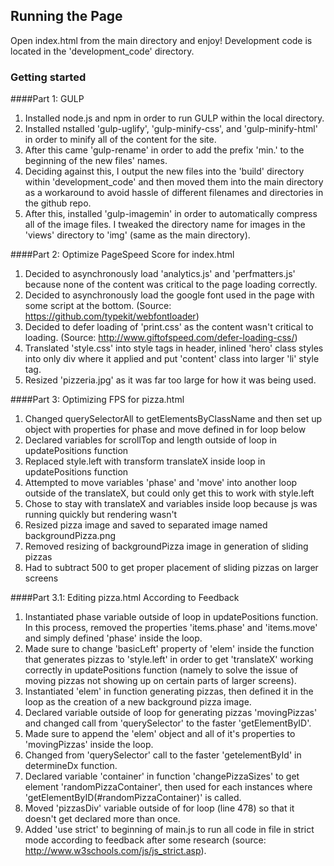 ## Running the Page

Open index.html from the main directory and enjoy! Development code is located in the 'development_code' directory.

### Getting started

####Part 1: GULP

1. Installed node.js and npm in order to run GULP within the local directory.
2. Installed nstalled 'gulp-uglify', 'gulp-minify-css', and 'gulp-minify-html' in order to minify all of the content for the site.
3. After this came 'gulp-rename' in order to add the prefix 'min.' to the beginning of the new files' names.
4. Deciding against this, I output the new files into the 'build' directory within 'development_code' and then moved them into the main directory as a workaround to avoid hassle of different filenames and directories in the github repo.
5. After this, installed 'gulp-imagemin' in order to automatically compress all of the image files. I tweaked the directory name for images in the 'views' directory to 'img' (same as the main directory).

####Part 2: Optimize PageSpeed Score for index.html

1. Decided to asynchronously load 'analytics.js' and 'perfmatters.js' because none of the content was critical to the page loading correctly.
2. Decided to asynchronously load the google font used in the page with some script at the bottom. (Source: https://github.com/typekit/webfontloader)
3. Decided to defer loading of 'print.css' as the content wasn't critical to loading. (Source: http://www.giftofspeed.com/defer-loading-css/)
4. Translated 'style.css' into style tags in header, inlined 'hero' class styles into only div where it applied and put 'content' class into larger 'li' style tag.
5. Resized 'pizzeria.jpg' as it was far too large for how it was being used.

####Part 3: Optimizing FPS for pizza.html

1. Changed querySelectorAll to getElementsByClassName and then set up object with properties for phase and move defined in for loop below
2. Declared variables for scrollTop and length outside of loop in updatePositions function
3. Replaced style.left with transform translateX inside loop in updatePositions function
4. Attempted to move variables 'phase' and 'move' into another loop outside of the translateX, but could only get this to work with style.left
5. Chose to stay with translateX and variables inside loop because js was running quickly but rendering wasn't
5. Resized pizza image and saved to separated image named backgroundPizza.png
6. Removed resizing of backgroundPizza image in generation of sliding pizzas
7. Had to subtract 500 to get proper placement of sliding pizzas on larger screens

####Part 3.1: Editing pizza.html According to Feedback
1. Instantiated phase variable outside of loop in updatePositions function. In this process, removed the properties 'items.phase' and 'items.move' and simply defined 'phase' inside the loop.
2. Made sure to change 'basicLeft' property of 'elem' inside the function that generates pizzas to 'style.left' in order to get 'translateX' working correctly in updatePositions function (namely to solve the issue of moving pizzas not showing up on certain parts of larger screens).
2. Instantiated 'elem' in function generating pizzas, then defined it in the loop as the creation of a new background pizza image.
3. Declared variable outside of loop for generating pizzas 'movingPizzas' and changed call from 'querySelector' to the faster 'getElementByID'.
4. Made sure to append the 'elem' object and all of it's properties to 'movingPizzas' inside the loop.
5. Changed from 'querySelector' call to the faster 'getelementById' in determineDx function.
6. Declared variable 'container' in function 'changePizzaSizes' to get element 'randomPizzaContainer', then used for each instances where 'getElementByID(#randomPizzaContainer)' is called.
7. Moved 'pizzasDiv' variable outside of for loop (line 478) so that it doesn't get declared more than once.
8. Added 'use strict' to beginning of main.js to run all code in file in strict mode according to feedback after some research (source: http://www.w3schools.com/js/js_strict.asp).






